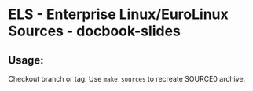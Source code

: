 # ELS - Enterprise Linux/EuroLinux Sources - docbook-slides
 
## Usage:
  Checkout branch or tag. Use `make sources` to recreate  SOURCE0 archive.
